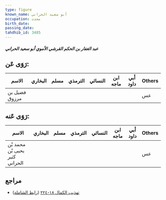 ```yaml
---
type: figure
known_name: أبو سعيد الحراني
occupation: محدث
birth_date:
passing_date:
tahdhib_id: 3485
---
```

##### عبد الغفار بن الحكم القرشي الأموي أبو سعيد الحراني

## رَوَى عَن:
| الاسم         | البخاري | مسلم | الترمذي | النسائي | ابن ماجه | أبي داود | Others |
| ------------- | ------- | ---- | ------- | ------- | -------- | -------- | ------ |
| فضيل بن مرزوق |         |      |         |         |          |          | عس     |
## رَوَى عَنه:
| الاسم                          | البخاري | مسلم | الترمذي | النسائي | ابن ماجه | أبي داود | Others |
| ------------------------------ | ------- | ---- | ------- | ------- | -------- | -------- | ------ |
| محمد بْن يحيى بْن كثير الحراني |         |      |         |         |          |          | عس     |
## مراجع
- [تهذيب الكمال ١٨-٢٢٤](obsidian://open?vault=Tahdhib-al-Kamal&file=Figures/٣٤٨٥-عبد%20الغفار%20بن%20الحكم%20القرشي%20الأموي%20أبو%20سعيد%20الحراني) ([رابط الشاملة](https://shamela.ws/book/3722/9257))